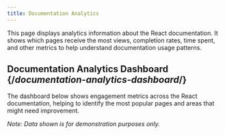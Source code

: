 ```yaml
---
title: Documentation Analytics
---
```


<Intro>
This page displays analytics information about the React documentation. It shows which pages receive the most views, completion rates, time spent, and other metrics to help understand documentation usage patterns.
</Intro>

## Documentation Analytics Dashboard {/*documentation-analytics-dashboard*/}

The dashboard below shows engagement metrics across the React documentation, helping to identify the most popular pages and areas that might need improvement.

<DocumentationStatistics />

*Note: Data shown is for demonstration purposes only.*
